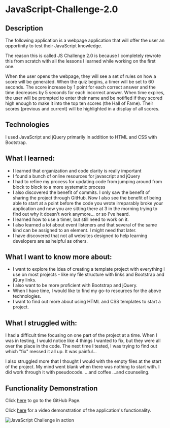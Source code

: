 # JavaScript-Challenge-2.0

## Description

The following application is a webpage application that will offer the user an opportinity to test their JavaScript knowledge.

The reason this is called JS Challenge 2.0 is because I completely rewrote this from scratch with all the lessons I learned while working on the first one.

When the user opens the webpage, they will see a set of rules on how a score will be generated.  When the quiz begins, a timer will be set to 60 seconds.  The score increase by 1 point for each correct answer and the time decreases by 5 seconds for each incorrect answer.  When time expires, the user will be prompted to enter their name and be notified if they scored high enough to make it into the top ten scores (the Hall of Fame).  Their scores (previous and current) will be highlighted in a display of all scores.

## Technologies

I used JavaScript and jQuery primarily in addition to HTML and CSS with Bootstrap. 

## What I learned:

* I learned that organization and code clarity is really important
* I found a bunch of online resources for javascript and jQuery
* I had to refine my process for updating code from jumping around from block to block to a more systematic process
* I also discovered the benefit of commits.  I only saw the benefit of sharing the project through GitHub.  Now I also see the benefit of being able to start at a point before the code you wrote irreparably broke your application and now you are sitting there at 3 in the morning trying to find out why it doesn't work anymore... or so I've heard.
* I learned how to use a timer, but still need to work on it.
* I also learned a lot about event listeners and that several of the same kind can be assigned to an element.  I might need that later.
* I have discovered that not all websites designed to help learning developers are as helpful as others.

## What I want to know more about:

* I want to explore the idea of creating a template project with everything I use on most projects - like my file structure with links and Bootstrap and jQury links.
* I also want to be more proficient with Bootstrap and jQuery.
* When I have time, I would like to find my go-to resources for the above technologies.
* I want to find out more about using HTML and CSS templates to start a project. 

## What I struggled with:

I had a difficult time focusing on one part of the project at a time.  When I was in testing, I would notice like 4 things I wanted to fix, but they were all over the place in the code.  The next time I tested, I was trying to find out which "fix" messed it all up.  It was painful...

I also struggled more that I thought I would with the empty files at the start of the project.  My mind went blank when there was nothing to start with.  I did work through it with pseudocode.  ...and coffee  ...and counseling.
 
## Functionality Demonstration

Click [here](https://charvey0.github.io/JavaScript-Challenge-2.0) to go to the GitHub Page.


Click [here](https://www.awesomescreenshot.com/video/2472738?key=a150f98edd6107840985cb1c1af88f8c) for a video demonstration of the application's functionality.

![JavaScript Challenge in action](https://drive.google.com/file/d/1kEsBXwWG48Xy5eLYLRyyy7njjIHf2eC7/view?usp=sharing)
